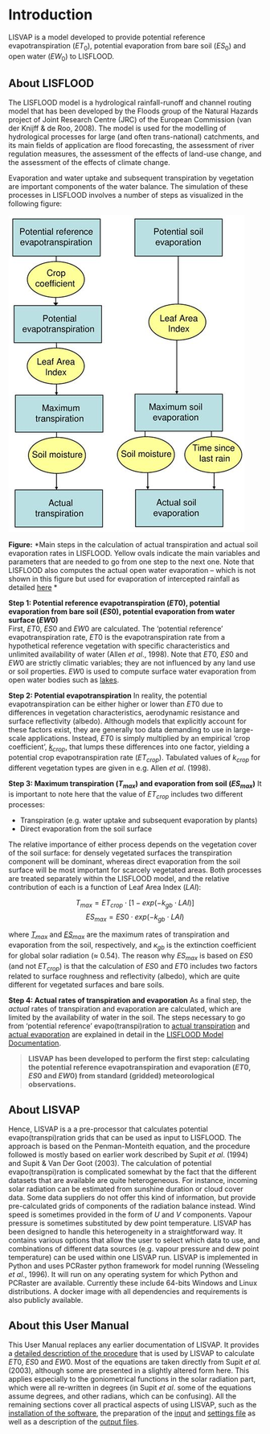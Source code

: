 # Introduction

LISVAP is a model developed to provide potential reference evapotranspiration ($ET_0$), potential evaporation from bare soil ($ES_0$) and open water ($EW_0$) to LISFLOOD.

## About LISFLOOD

The LISFLOOD model is a hydrological rainfall-runoff and channel routing model that has been developed by the Floods group of the Natural Hazards project of Joint Research Centre (JRC) of the European Commission (van der Knijff & de Roo, 2008). The model is used for the modelling of hydrological processes for large (and often trans-national) catchments, and its main fields of application are flood forecasting, the assessment of river regulation measures, the assessment of the effects of land-use change, and the assessment of the effects of climate change. 

Evaporation and water uptake and subsequent transpiration by vegetation are important components of the water balance. The simulation of these processes in LISFLOOD involves a number of steps as visualized in the following figure:

![](..\media\figure1.jpg)

**Figure:** *Main steps in the calculation of actual transpiration and actual soil evaporation rates in LISFLOOD. Yellow ovals indicate the main variables and parameters that are needed to go from one step to the next one. Note that LISFLOOD also computes the actual open water evaporation – which is not shown in this figure but used for evaporation of intercepted rainfall as detailed [here](https://ec-jrc.github.io/lisflood-model/2_03_stdLISFLOOD_evaporation-intercepted-water/) *  


**Step 1: Potential reference evapotranspiration ($ET0$), potential evaporation from bare soil ($ES0$), potential evaporation from water surface ($EW0$)**
<br> First, $ET0$, $ES0$ and $EW0$ are calculated. The ‘potential reference’ evapotranspiration rate, $ET0$ is the evapotranspiration rate from a hypothetical reference vegetation with specific characteristics and unlimited availability of water (Allen *et al*., 1998). Note that $ET0$, $ES0$ and $EW0$  are strictly climatic variables; they are not influenced by any land use or soil properties. $EW0$ is used to compute surface water evaporation from open water bodies such as [lakes](https://ec-jrc.github.io/lisflood-model/3_02_optLISFLOOD_lakes/).

**Step 2: Potential evapotranspiration**
In reality, the potential evapotranspiration can be either higher or lower than $ET0$ due to differences in vegetation characteristics, aerodynamic resistance and surface reflectivity (albedo). Although models that explicitly account for these factors exist, they are generally too data demanding to use in large-scale applications. Instead, $ET0$ is simply multiplied by an empirical ‘crop coefficient’, [$k_{crop}$](https://ec-jrc.github.io/lisflood-model/2_07_stdLISFLOOD_plant-water-uptake/), that lumps these differences into one factor, yielding a potential crop evapotranspiration rate ($ET_{crop}$). Tabulated values of $k_{crop}$ for different vegetation types are given in e.g. Allen *et al*. (1998).

**Step 3: Maximum transpiration ($T_{max}$) and evaporation from soil ($ES_{max}$)**
It is important to note here that the value of $ET_{crop}$ includes two different processes:  
- Transpiration (e.g. water uptake and subsequent evaporation by plants)
- Direct evaporation from the soil surface

The relative importance of either process depends on the vegetation cover of the soil surface: for densely vegetated surfaces the transpiration component will be dominant, whereas direct evaporation from the soil surface will be most important for scarcely vegetated areas.  Both processes are treated separately within the LISFLOOD model, and the relative contribution of each is a function of Leaf Area Index ($LAI$):

$$ T_{max}=ET_{crop} \cdot [1-exp(-k_{gb} \cdot LAI)] $$
$$ ES_{max}= ES0 \cdot exp(-k_{gb} \cdot LAI)$$

where [$T_{max}$](https://ec-jrc.github.io/lisflood-model/2_07_stdLISFLOOD_plant-water-uptake/) and [$ES_{max}$](https://ec-jrc.github.io/lisflood-model/2_08_stdLISFLOOD_soil-evaporation/) are the maximum rates of transpiration and evaporation from the soil, respectively, and $к_{gb}$ is the extinction coefficient for global solar radiation (≈ 0.54). The reason why $ES_{max}$ is based on $ES0$ (and not $ET_{crop}$) is that the calculation of $ES0$ and $ET0$ includes two factors related to surface roughness and reflectivity (albedo), which are quite different for vegetated surfaces and bare soils.  

**Step 4: Actual rates of transpiration and evaporation**
As a final step, the *actual* rates of transpiration and evaporation are calculated, which are limited by the availability of water in the soil. 
The steps necessary to go from ‘potential reference’ evapo(transpi)ration to [actual transpiration](https://ec-jrc.github.io/lisflood-model/2_07_stdLISFLOOD_plant-water-uptake/) and [actual evaporation](https://ec-jrc.github.io/lisflood-model/2_08_stdLISFLOOD_soil-evaporation/) are explained in detail in the [LISFLOOD Model Documentation](https://ec-jrc.github.io/lisflood-model/). 

> **LISVAP has been developed to perform the first step: calculating the potential reference evapotranspiration and evaporation ($ET0$, $ES0$ and $EW0$) from standard (gridded) meteorological observations.**


## About LISVAP

Hence, LISVAP is a a pre-processor that calculates potential evapo(transpi)ration grids that can be used as input to LISFLOOD. 
The approach is based on the Penman-Monteith equation, and the procedure followed is mostly based on earlier work described by Supit *et al*. (1994) and Supit & Van Der Goot (2003). 
The calculation of potential evapo(transpi)ration is complicated somewhat by the fact that the different datasets that are available are quite heterogeneous. 
For instance, incoming solar radiation can be estimated from sunshine duration or cloud cover data. 
Some data suppliers do not offer this kind of information, but provide pre-calculated grids of components of the radiation balance instead. 
Wind speed is sometimes provided in the form of *U* and *V* components. Vapour pressure is sometimes substituted by dew point temperature. 
LISVAP has been designed to handle this heterogeneity in a straightforward way. 
It contains various options that allow the user to select which data to use, and combinations of different data sources (e.g. vapour pressure and dew point temperature) can be used within one LISVAP run. 
LISVAP is implemented in Python and uses PCRaster python framework for model running (Wesseling *et al*., 1996). It will run on any operating system for which Python and PCRaster are available. 
Currently these include 64-bits Windows and Linux distributions. A docker image with all dependencies and requirements is also publicly available. 

## About this User Manual

This User Manual replaces any earlier documentation of LISVAP. It provides a [detailed description of the procedure](https://ec-jrc.github.io/lisflood-lisvap/2_LISVAP_evaporation/) that is used by LISVAP to calculate $ET0$, $ES0$ and $EW0$.  Most of the equations are taken directly from Supit *et al.* (2003), although some are presented in a slightly altered form here. This applies especially to the goniometrical functions in the solar radiation part, which were all re-written in degrees (in Supit *et al*. some of the equations assume degrees, and other radians, which can be confusing). All the remaining sections cover all practical aspects of using LISVAP, such as the [installation of the software](https://ec-jrc.github.io/lisflood-lisvap/3_LISVAP_installation/), the preparation of the [input](https://ec-jrc.github.io/lisflood-lisvap/4_LISVAP_input/) and [settings file](https://ec-jrc.github.io/lisflood-lisvap/5_LISVAP_settingsfile/) as well as a description of the [output files](https://ec-jrc.github.io/lisflood-lisvap/6_LISVAP_output/).
